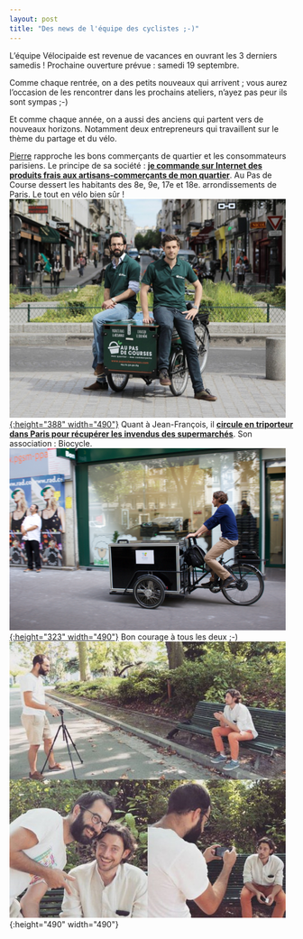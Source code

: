 ```yaml
---
layout: post
title: "Des news de l'équipe des cyclistes ;-)"
---
```



L’équipe Vélocipaide est revenue de vacances en ouvrant les 3 derniers samedis ! Prochaine ouverture prévue : samedi 19 septembre.

Comme chaque rentrée, on a des petits nouveaux qui arrivent ; vous aurez l’occasion de les rencontrer dans les prochains ateliers, n’ayez pas peur ils sont sympas ;-)

Et comme chaque année, on a aussi des anciens qui partent vers de nouveaux horizons. Notamment deux entrepreneurs qui travaillent sur le thème du partage et du vélo.

[Pierre](http://www.fuyonsladefense.com/blog/reconversion-professionnelle/ils-ont-change-de-vie/reconversion-du-conseil-en-strategie-a-la-livraison.php) rapproche les bons commerçants de quartier et les consommateurs parisiens. Le principe de sa société : **[je commande sur Internet des produits frais aux artisans-commerçants de mon quartier](https://www.aupasdecourses.com/)**. Au Pas de Course dessert les habitants des 8e, 9e, 17e et 18e. arrondissements de Paris. Le tout en vélo bien sûr !<br/>
[![](/assets/au-pas-de-course-livraison-proximite-490x388.png "au pas de course livraison proximite"){:height="388" width="490"}](https://www.aupasdecourses.com/)
Quant à Jean-François, il **[circule en triporteur dans Paris pour récupérer les invendus des supermarchés](http://www.marianne.net/mal-intermediaires-entre-distribution-les-associations-100236522.html)**. Son association : Biocycle.<br/>
[![](/assets/biocycle-triporteur-supermarche-490x323.png "biocycle triporteur supermarché"){:height="323" width="490"}](http://www.marianne.net/mal-intermediaires-entre-distribution-les-associations-100236522.html)
Bon courage à tous les deux ;-)
![](/assets/pierre-au-pas-de-course-jeff-biocycle-490x490.jpg "pierre au pas de course - jeff biocycle"){:height="490" width="490"}
